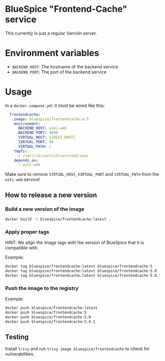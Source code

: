 # BlueSpice "Frontend-Cache" service

This currently is just a regular Varnish server.

# Environment variables
- `BACKEND_HOST`: The hostname of the backend service
- `BACKEND_PORT`: The port of the backend service

#  Usage
In a `docker-compose.yml` it must be wired like this:
```yaml
  frontendcache:
    image: bluespice/frontendcache:4.5
    environment:
      BACKEND_HOST: wiki-web
      BACKEND_PORT: 9090
      VIRTUAL_HOST: ${WIKI_HOST}
      VIRTUAL_PORT: 80
      VIRTUAL_PATH: /
    tmpfs:
      - /var/lib/varnish/varnishd:exec
    depends_on:
      - wiki-web
```

Make sure to remove `VIRTUAL_HOST`, `VIRTUAL_PORT` and `VIRTUAL_PATH` from the `wiki-web` service!

## How to release a new version

### Build a new version of the image
```sh
docker build -t bluespice/frontendcache:latest .
```

### Apply proper tags
HINT: We align the image tags with the version of BlueSpice that it is compatible with.

Example:
```sh
docker tag bluespice/frontendcache:latest bluespice/frontendcache:5
docker tag bluespice/frontendcache:latest bluespice/frontendcache:5.0
docker tag bluespice/frontendcache:latest bluespice/frontendcache:5.0.1
```

### Push the image to the registry
Example:
```sh
docker push bluespice/frontendcache:latest
docker push bluespice/frontendcache:5
docker push bluespice/frontendcache:5.0
docker push bluespice/frontendcache:5.0.1
```

## Testing
Install `trivy` and run `trivy image bluespice/frontendcache` to check for vulnerabilities.
